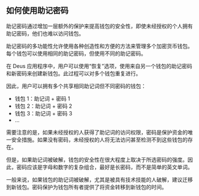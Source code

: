 ## 如何使用助记密码

助记密码通过增加一层额外的保护来提高钱包的安全性，即使未经授权的个人拥有助记密码，他们也难以访问钱包。

助记密码的多功能性允许使用各种创造性和方便的方法来管理多个加密货币钱包。每个钱包可以使用相同的助记密码，但使用不同的助记密码。

在 Deus 应用程序中，用户可以使用“恢复”选项，使用来自另一个钱包的助记密码和新密码来创建新钱包。此过程可以对多个钱包重复进行。

因此，用户可以拥有多个共享相同助记词但不同密码的钱包：

- 钱包 1：助记词 + 密码 1
- 钱包 2：助记词 + 密码 2
- 钱包 3：助记词 + 密码 3
- ...

需要注意的是，如果未经授权的人获得了助记词的访问权限，密码是保护资金的唯一安全措施。如果没有密码，未经授权的人将无法访问甚至检测不到这些钱包的存在。

但是，如果助记词被破解，钱包的安全性在很大程度上取决于所选密码的强度。因此，密码应该是字母和数字的复杂组合，最好是长密码，而不是简单的英文单词。

一般来说，如果钱包的助记词被破解，尤其是被具有技术技能的人破解，建议迁移到新钱包。密码保护为钱包所有者提供了将资金转移到新钱包的时间。
